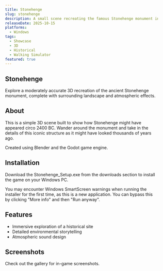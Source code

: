 ```yaml
---
title: Stonehenge
slug: stonehenge
description: A small scene recreating the famous Stonehenge monument in a 3D environment as it might have appeared in ancient times.
releaseDate: 2025-10-15
platforms:
  - Windows
tags:
  - Showcase
  - 3D
  - Historical
  - Walking Simulator
featured: true
---
```


## Stonehenge

Explore a moderately accurate 3D recreation of the ancient Stonehenge monument, complete with surrounding landscape and atmospheric effects.

## About

This is a simple 3D scene built to show how Stonehenge might have appeared circo 2400 BC. Wander around the monument and take in the details of this iconic structure as it might have looked thousands of years ago.

Created using Blender and the Godot game engine.

## Installation

Download the Stonehenge_Setup.exe from the downloads section to install the game on your Windows PC.

You may encounter Windows SmartScreen warnings when running the installer for the first time, as this is a new application. You can bypass this by clicking "More info" and then "Run anyway".

## Features

- Immersive exploration of a historical site
- Detailed environmental storytelling
- Atmospheric sound design

## Screenshots

Check out the gallery for in-game screenshots.
